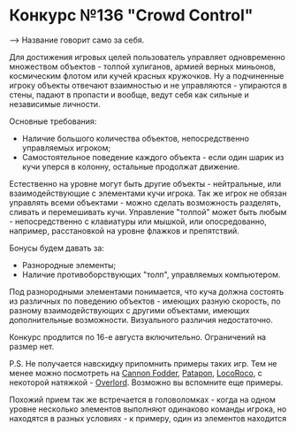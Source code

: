 # Конкурс №136 "Crowd Control"

--> Название говорит само за себя.

Для достижения игровых целей пользователь управляет одновременно множеством объектов - толпой хулиганов, армией верных миньонов, космическим флотом или кучей красных кружочков. Ну а подчиненные игроку объекты отвечают взаимностью и не управляются - упираются в стены, падают в пропасти и вообще, ведут себя как сильные и независимые личности.

Основные требования:

- Наличие большого количества объектов, непосредственно управляемых игроком;
- Самостоятельное поведение каждого объекта - если один шарик из кучи уперся в колонну, остальные продолжат движение.

Естественно на уровне могут быть другие объекты - нейтральные, или взаимодействующие с элементами кучи игрока. Так же игрок не обязан управлять всеми объектами - можно сделать возможность разделять, сливать и перемешивать кучи. Управление "толпой" может быть любым - непосредственно с клавиатуры или мышкой, или опосредованно, например, расстановкой на уровне флажков и препятствий.

Бонусы будем давать за:

- Разнородные элементы;
- Наличие противоборствующих "толп", управляемых компьютером.

Под разнородными элементами понимается, что куча должна состоять из различных по поведению объектов - имеющих разную скорость, по разному взаимодействующих с другими объектами, имеющих дополнительные возможности. Визуального различия недостаточно.

Конкурс продлится по 16-е августа включительно. Ограничений на размер нет.

P.S. Не получается навскидку припомнить примеры таких игр. Тем не менее можно посмотреть на [Cannon Fodder](https://ru.wikipedia.org/wiki/Cannon_Fodder), [Patapon](https://ru.wikipedia.org/wiki/Patapon), [LocoRoco](https://ru.wikipedia.org/wiki/LocoRoco), с некоторой натяжкой - [Overlord](http://store.steampowered.com/app/11450/?l=russian). Возможно вы вспомните еще примеры.

Похожий прием так же встречается в головоломках - когда на одном уровне несколько элементов выполняют одинаково команды игрока, но находятся в разных условиях - к примеру, один из элементов находится
